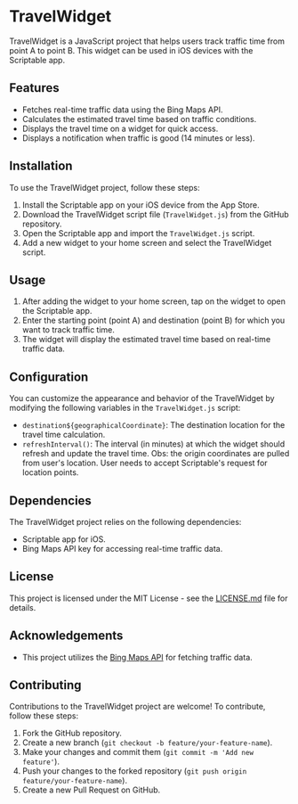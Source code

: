 # TravelWidget

TravelWidget is a JavaScript project that helps users track traffic time from point A to point B. This widget can be used in iOS devices with the Scriptable app.

## Features

- Fetches real-time traffic data using the Bing Maps API.
- Calculates the estimated travel time based on traffic conditions.
- Displays the travel time on a widget for quick access.
- Displays a notification when traffic is good (14 minutes or less).

## Installation

To use the TravelWidget project, follow these steps:

1. Install the Scriptable app on your iOS device from the App Store.
2. Download the TravelWidget script file (`TravelWidget.js`) from the GitHub repository.
3. Open the Scriptable app and import the `TravelWidget.js` script.
4. Add a new widget to your home screen and select the TravelWidget script.

## Usage

1. After adding the widget to your home screen, tap on the widget to open the Scriptable app.
2. Enter the starting point (point A) and destination (point B) for which you want to track traffic time.
3. The widget will display the estimated travel time based on real-time traffic data.

## Configuration

You can customize the appearance and behavior of the TravelWidget by modifying the following variables in the `TravelWidget.js` script:

- `destination${geographicalCoordinate}`: The destination location for the travel time calculation.
- `refreshInterval()`: The interval (in minutes) at which the widget should refresh and update the travel time.
Obs: the origin coordinates are pulled from user's location. User needs to accept Scriptable's request for location points.

## Dependencies

The TravelWidget project relies on the following dependencies:

- Scriptable app for iOS.
- Bing Maps API key for accessing real-time traffic data.

## License

This project is licensed under the MIT License - see the [LICENSE.md](LICENSE.md) file for details.

## Acknowledgements

- This project utilizes the [Bing Maps API](https://learn.microsoft.com/en-us/bingmaps) for fetching traffic data.

## Contributing

Contributions to the TravelWidget project are welcome! To contribute, follow these steps:

1. Fork the GitHub repository.
2. Create a new branch (`git checkout -b feature/your-feature-name`).
3. Make your changes and commit them (`git commit -m 'Add new feature'`).
4. Push your changes to the forked repository (`git push origin feature/your-feature-name`).
5. Create a new Pull Request on GitHub.